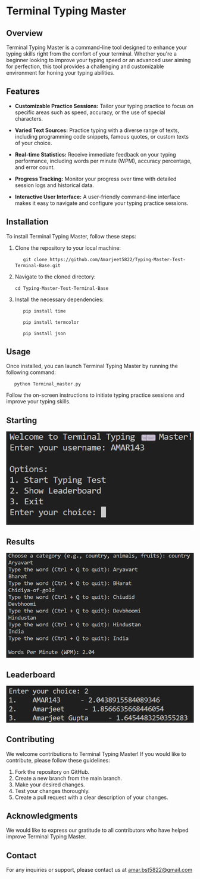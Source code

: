 # Terminal Typing Master

## Overview

Terminal Typing Master is a command-line tool designed to enhance your typing skills right from the comfort of your terminal. Whether you're a beginner looking to improve your typing speed or an advanced user aiming for perfection, this tool provides a challenging and customizable environment for honing your typing abilities.

## Features

- **Customizable Practice Sessions:** Tailor your typing practice to focus on specific areas such as speed, accuracy, or the use of special characters.

- **Varied Text Sources:** Practice typing with a diverse range of texts, including programming code snippets, famous quotes, or custom texts of your choice.

- **Real-time Statistics:** Receive immediate feedback on your typing performance, including words per minute (WPM), accuracy percentage, and error count.

- **Progress Tracking:** Monitor your progress over time with detailed session logs and historical data.

- **Interactive User Interface:** A user-friendly command-line interface makes it easy to navigate and configure your typing practice sessions.

## Installation

To install Terminal Typing Master, follow these steps:

1. Clone the repository to your local machine:

    
   ```
      git clone https://github.com/Amarjeet5822/Typing-Master-Test-Terminal-Base.git
   ```
2. Navigate to the cloned directory:

    
   ```
   cd Typing-Master-Test-Terminal-Base
   ```
    

3. Install the necessary dependencies:

    
   ```
      pip install time
   ```

   ```  
      pip install termcolor
   ``` 

   ``` 
      pip install json
   ``` 

## Usage

Once installed, you can launch Terminal Typing Master by running the following command:


```
   python Terminal_master.py
```


Follow the on-screen instructions to initiate typing practice sessions and improve your typing skills.

## Starting
![Intro](images/start.png)

## Results
![Results](images/catergory.png)

## Leaderboard
![Leaderboard](images/leaderboard.png)

## Contributing

We welcome contributions to Terminal Typing Master! If you would like to contribute, please follow these guidelines:

1. Fork the repository on GitHub.
2. Create a new branch from the main branch.
3. Make your desired changes.
4. Test your changes thoroughly.
5. Create a pull request with a clear description of your changes.


## Acknowledgments

We would like to express our gratitude to all contributors who have helped improve Terminal Typing Master.

## Contact

For any inquiries or support, please contact us at [amar.bst5822@gmail.com](mailto:amar.bst5822@gmail.com)
